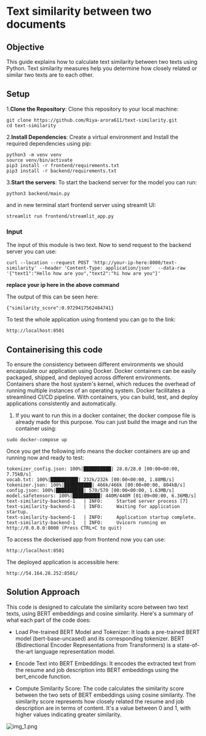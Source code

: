 # Text similarity between two documents

## Objective
This guide explains how to calculate text similarity between two texts using Python. Text similarity measures help you determine how closely related or similar two texts are to each other.


## Setup

1.**Clone the Repository**: Clone this repository to your local machine:

```
git clone https://github.com/Riya-arora611/text-similarity.git
cd text-similarity
```

2.**Install Dependencies**: Create a virtual environment and Install the required dependencies using pip:

```
python3 -m venv venv
source venv/bin/activate
pip3 install -r frontend/requirements.txt
pip3 install -r backend/requirements.txt
```

3.**Start the servers**: To start the backend server for the model you can run:

```python3 backend/main.py```

and in new terminal start frontend server using streamlt UI:

```streamlit run frontend/streamlit_app.py```


### Input

The  input of this module is two text. Now to send request to the backend server you can use:

```
curl --location --request POST 'http://your-ip-here:8000/text-similarity' --header 'Content-Type: application/json'  --data-raw '{"text1":"Hello how are you","text2":"hi how are you"}'
```

**replace your ip here in the above command**

The output of this can be seen here:

```
{"similarity_score":0.9729417562484741}
```

To test the whole application using frontend you can go to the link: 

```http://localhost:8501```



## Containerising this code

To ensure the consistency between different environments we should encapsulate our application using Docker. Docker containers can be easily packaged, shipped, and deployed across different environments. Containers share the host system's kernel, which reduces the overhead of running multiple instances of an operating system. Docker facilitates a streamlined CI/CD pipeline. With containers, you can build, test, and deploy applications consistently and automatically. 

1. If you want to run this in a docker container, the docker compose file is already made for this purpose. You can just build the image and run the container using:

```
sudo docker-compose up 
```
Once you get the following info means the docker containers are up and running now and ready to test:

```
tokenizer_config.json: 100%|██████████| 28.0/28.0 [00:00<00:00, 7.75kB/s]
vocab.txt: 100%|██████████| 232k/232k [00:00<00:00, 1.88MB/s]
tokenizer.json: 100%|██████████| 466k/466k [00:00<00:00, 804kB/s]
config.json: 100%|██████████| 570/570 [00:00<00:00, 1.63MB/s]
model.safetensors: 100%|██████████| 440M/440M [01:09<00:00, 6.36MB/s] 
text-similarity-backend-1   | INFO:     Started server process [7]
text-similarity-backend-1   | INFO:     Waiting for application startup.
text-similarity-backend-1   | INFO:     Application startup complete.
text-similarity-backend-1   | INFO:     Uvicorn running on http://0.0.0.0:8000 (Press CTRL+C to quit)
```


To access the dockerised app from frontend now you can use:

```
http://localhost:8501
```

The deployed application is accessible here:

```
http://54.164.28.252:8501/
```

## Solution Approach

This code is designed to calculate the similarity score between two text texts, using BERT embeddings and cosine similarity. Here's a summary of what each part of the code does:

- Load Pre-trained BERT Model and Tokenizer: It loads a pre-trained BERT model (bert-base-uncased) and its corresponding tokenizer. BERT (Bidirectional Encoder Representations from Transformers) is a state-of-the-art language representation model.


- Encode Text into BERT Embeddings: It encodes the extracted text from the resume and job description into BERT embeddings using the bert_encode function.

- Compute Similarity Score: The code calculates the similarity score between the two sets of BERT embeddings using cosine similarity. The similarity score represents how closely related the resume and job description are in terms of content. It's a value between 0 and 1, with higher values indicating greater similarity.

![img_1.png](screenshots/img_1.png)

